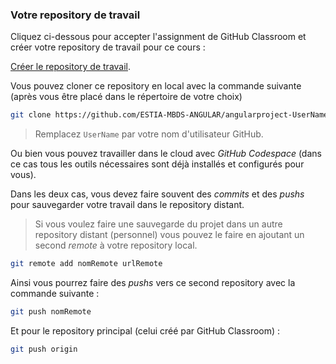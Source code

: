 ### Votre repository de travail

Cliquez ci-dessous pour accepter l'assignment de GitHub Classroom et créer votre repository de travail pour ce cours :

[Créer le repository de travail](https://classroom.github.com/a/zEXiHpM1).

Vous pouvez cloner ce repository en local avec la commande suivante (après vous être placé dans le répertoire de votre choix)

```bash
git clone https://github.com/ESTIA-MBDS-ANGULAR/angularproject-UserName.git
```

> Remplacez `UserName` par votre nom d'utilisateur GitHub.

Ou bien vous pouvez travailler dans le cloud avec *GitHub Codespace* (dans ce cas tous les outils nécessaires sont déjà installés et configurés pour vous).

Dans les deux cas, vous devez faire souvent des *commits* et des *pushs* pour sauvegarder votre travail dans le repository distant.

> Si vous voulez faire une sauvegarde du projet dans un autre repository distant (personnel) vous pouvez le faire  en ajoutant un second *remote* à votre repository local.

```bash
git remote add nomRemote urlRemote
```

Ainsi vous pourrez faire des *pushs* vers ce second repository avec la commande suivante :

```bash 
git push nomRemote
```

Et pour le repository principal (celui créé par GitHub Classroom) :

```bash
git push origin
```
